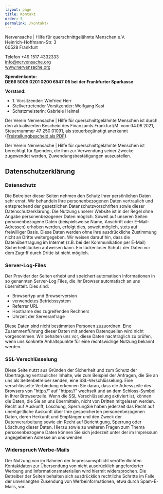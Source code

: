 ```yaml
---
layout: page
title: Kontakt
order: 5
permalink: /kontakt/
---
```


Nervensache | Hilfe für querschnittgelähmte Menschen e.V.<br>
Heinrich-Hoffmann-Str. 3<br>
60528 Frankfurt

Telefon +49 1517 4332333<br>
[info@nervensache.org](mailto:info@nervensache.org)<br>
www.nervensache.org

__Spendenkonto:<br>
DE66 5005 0201 0200 6547 05 bei der Frankfurter Sparkasse__

__Vorstand__:<br>
 * 1\. Vorsitzender: Winfried Herr
 * Stellvertretender Vorsitzender: Wolfgang Kast
 * Schatzmeisterin: Gabriele Heimel

Der Verein Nervensache \| Hilfe für querschnittgelähmte Menschen ist durch den aktualisierten Bescheid des Finanzamts Frankfurt/M. vom 04.08.2021, Steuernummer 47 250 01091, als steuerbegünstigt anerkannt ([Freistellungbescheid als PDF](/Freistellungsbescheid_Nervensache.pdf)).

Der Verein Nervensache | Hilfe für querschnittgelähmte Menschen
ist berechtigt für Spenden, die ihm zur Verwendung seiner Zwecke zugewendet werden, Zuwendungsbestätigungen auszustellen.

## Datenschutzerklärung

### Datenschutz

Die Betreiber dieser Seiten nehmen den Schutz Ihrer persönlichen Daten sehr ernst. Wir behandeln Ihre personenbezogenen Daten vertraulich und entsprechend der gesetzlichen Datenschutzvorschriften sowie dieser Datenschutzerklärung.
Die Nutzung unserer Website ist in der Regel ohne Angabe personenbezogener Daten möglich. Soweit auf unseren Seiten personenbezogene Daten (beispielsweise Name, Anschrift oder E-Mail-Adressen) erhoben werden, erfolgt dies, soweit möglich, stets auf freiwilliger Basis. Diese Daten werden ohne Ihre ausdrückliche Zustimmung nicht an Dritte weitergegeben.
Wir weisen darauf hin, dass die Datenübertragung im Internet (z.B. bei der Kommunikation per E-Mail) Sicherheitslücken aufweisen kann. Ein lückenloser Schutz der Daten vor dem Zugriff durch Dritte ist nicht möglich.

### Server-Log-Files

Der Provider der Seiten erhebt und speichert automatisch Informationen in so genannten Server-Log Files, die Ihr Browser automatisch an uns übermittelt. Dies sind:

 * Browsertyp und Browserversion
 * verwendetes Betriebssystem
 * Referrer URL
 * Hostname des zugreifenden Rechners
 * Uhrzeit der Serveranfrage

Diese Daten sind nicht bestimmten Personen zuzuordnen. Eine Zusammenführung dieser Daten mit anderen Datenquellen wird nicht vorgenommen. Wir behalten uns vor, diese Daten nachträglich zu prüfen, wenn uns konkrete Anhaltspunkte für eine rechtswidrige Nutzung bekannt werden.

### SSL-Verschlüsselung

Diese Seite nutzt aus Gründen der Sicherheit und zum Schutz der Übertragung vertraulicher Inhalte, wie zum Beispiel der Anfragen, die Sie an uns als Seitenbetreiber senden, eine SSL-Verschlüsselung. Eine verschlüsselte Verbindung erkennen Sie daran, dass die Adresszeile des Browsers von "http://" auf "https://" wechselt und an dem Schloss-Symbol in Ihrer Browserzeile.
Wenn die SSL Verschlüsselung aktiviert ist, können die Daten, die Sie an uns übermitteln, nicht von Dritten mitgelesen werden. Recht auf Auskunft, Löschung, SperrungSie haben jederzeit das Recht auf unentgeltliche Auskunft über Ihre gespeicherten personenbezogenen Daten, deren Herkunft und Empfänger und den Zweck der Datenverarbeitung sowie ein Recht auf Berichtigung, Sperrung oder Löschung dieser Daten. Hierzu sowie zu weiteren Fragen zum Thema personenbezogene Daten können Sie sich jederzeit unter der im Impressum angegebenen Adresse an uns wenden.

### Widerspruch Werbe-Mails

Der Nutzung von im Rahmen der Impressumspflicht veröffentlichten Kontaktdaten zur Übersendung von nicht ausdrücklich angeforderter Werbung und Informationsmaterialien wird hiermit widersprochen. Die Betreiber der Seiten behalten sich ausdrücklich rechtliche Schritte im Falle der unverlangten Zusendung von Werbeinformationen, etwa durch Spam-E-Mails, vor.
